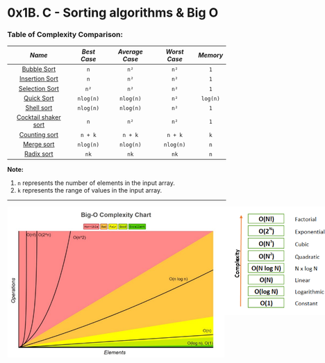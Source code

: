 # 0x1B. C - Sorting algorithms & Big O

### Table of Complexity Comparison:

|                      _Name_                      | _Best Case_ | _Average Case_ | _Worst Case_ | _Memory_ |
|:------------------------------------------------:|:-----------:|:--------------:|:------------:|:--------:|
|          [Bubble Sort](0-bubble_sort.c)          |     `n`     |      `n²`      |     `n²`     |   `1`    |
|    [Insertion Sort](1-insertion_sort_list.c)     |     `n`     |      `n²`      |     `n²`     |   `1`    |
|       [Selection Sort](2-selection_sort.c)       |    `n²`     |      `n²`      |     `n²`     |   `1`    |
|           [Quick Sort](3-quick_sort.c)           |  `nlog(n)`  |   `nlog(n)`    |     `n²`     | `log(n)` |
|          [Shell sort](100-shell_sort.c)          |  `nlog(n)`  |   `nlog(n)`    |     `n²`     |   `1`    |
| [Cocktail shaker sort](101-cocktail_sort_list.c) |     `n`     |      `n²`      |     `n²`     |   `1`    | 
|       [Counting sort](102-counting_sort.c)       |   `n + k`   |    `n + k`     |   `n + k`    |   `k`    |
|          [Merge sort](103-merge_sort.c)          |  `nlog(n)`  |   `nlog(n)`    |  `nlog(n)`   |   `n`    |
|          [Radix sort](105-radix_sort.c)          |    `nk`     |      `nk`      |     `nk`     |   `n`    |

**Note:**

1. `n` represents the number of elements in the input array.
2. `k` represents the range of values in the input array.

<hr>

<div style="display: flex; justify-content: space-around">
    <img alt="uKzmoTrYJbLljumcgitSieybiHBUBEasqyvd.jpeg" src="./imgs/uKzmoTrYJbLljumcgitSieybiHBUBEasqyvd.jpeg" width="500"/>
    <img alt="1_WBYUz6Lh2Z21DQnEk-MWFQ.png" height="250" src="./imgs/1_WBYUz6Lh2Z21DQnEk-MWFQ.png" width="300"/>
</div>

